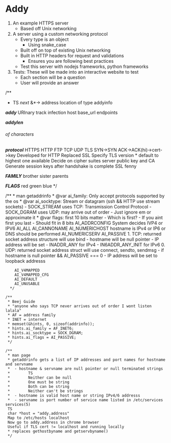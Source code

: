 # Addy
1. An example HTTPS server
	- Based off Unix networking
2. A server using a custom networking protocol
	- Every type is an object
		- Using snake_case
	- Built off on top of existing Unix networking
	- Built in HTTP headers for request and validations
		- Ensures you are following best practices
	- Test this server with nodejs frameworks, python frameworks
3. Tests: These will be made into an interactive website to test
	- Each section will be a question
	- User will provide an answer

/**
  * TS
  *next* 
  &*-> address location of type addyinfo

  ***addy***
  URInary track infection
  host
  base_url
  endpoints

  ***addylen***
  ###### of characters

  ***protocol***
  HTTPS
  HTTP
  FTP
  TCP
  UDP
  TLS 
  	SYN->SYN ACK->ACK(hi)->cert->key
	Developed for HTTP
	Replaced SSL
	Specify TLS version
	  * default to highest one available
	Decide on cipher suites
	server public key and CA 
	Generate session keys after handshake is complete
  SSL
  fenny


  ***FAMILY***
  brother
  sister
  parents

  ***FLAGS***
  red
  green
  blue
*/

/**
	  * man getaddrinfo 
	  * @var ai_family: Only accept protocols supported by the os
	  * @var ai_socktype: Stream or datagram (ssh && HTTP use stream sockets)
	   	- SOCK_STREAM uses TCP: Transmission Control Protocol
		- SOCK_DGRAM uses UDP: may arrive out of order
			- Just ignore em or approximate it
	  * @var flags: first 10 bits matter
	  	- Which is first?
		- If you aint first you last
		- Should fit in 8 bits
		AI_ADDRCONFIG System decides IVP4 or IPV6
		AI_ALL 
		AI_CANNONAME
		AI_NUMERICHOST hostname is IPv4 or IP6 or DNS should be performed
		AI_NUMERICSERV
		AI_PASSIVE 
			1. TCP: returned socket address structure will use bind
				- hostname will be null pointer
				- IP address will be set 
					- INADDR_ANY for IPv4
					- IN6ADDR_ANY_INIT for IPv6
			0. UDP: returned socket address struct will use connect, sendto, sendmsg
				- if hostname is null pointer && AI_PASSIVE === 0
					- IP address will be set to loopback addresss 


		AI_V4MAPPED
		AI_V4MAPPED_CFG
		AI_DEFAULT
		AI_UNUSABLE	
	  */

	/**
	 * Beej Guide
	 * "anyone who says TCP never arrives out of order I wont listen lalala"
	 * AF = address family
	 * INET = internet
	 * memset(&hints, 0, sizeof(addrinfo));
	 * hints.ai_family = AF_INET6; 
	 * hints.ai_socktype = SOCK_DGRAM;
	 * hints.ai_flags = AI_PASSIVE;
	 */

	/**
	 * man page
	 * getaddrinfo gets a list of IP addresses and port names for hostname and servname
	 * 	- hostname & servname are null pointer or null terminated strings
	 * 		  TS
	 * 		  Neither can be null
	 * 		  One must be string
	 * 		  Both can be string
	 * 		  Neither can't be strings
	 * 	- hostname is valid host name or string IPv4/6 addresss
	 * 	- servname is port number of service name listed in /etc/services services(5)
	 TS
	 char *host = "addy.address"
	 Map to /etc/hosts localhost
	 Now go to addy.address in chrome browser
	 Useful if TLS cert != localhost and running locally
	 * replaces gethostbyname and getservbyname()
	 */
